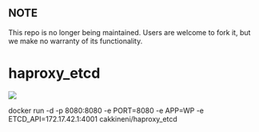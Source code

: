 ## NOTE

This repo is no longer being maintained. Users are welcome to fork it, but we make no warranty of its functionality.

haproxy_etcd
============
[![](https://badge.imagelayers.io/centurylink/haproxy-etcd.svg)](https://imagelayers.io/?images=centurylink/haproxy-etcd:latest 'Get your own badge on imagelayers.io')

docker run -d -p 8080:8080 -e PORT=8080 -e APP=WP -e ETCD_API=172.17.42.1:4001 cakkineni/haproxy_etcd
